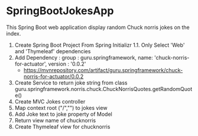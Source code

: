 # SpringBootJokesApp

This Spring Boot web application display random Chuck norris jokes on the index.


1. Create Spring Boot Project From Spring Initializr
  1.1. Only Select 'Web' and 'Thymeleaf' dependencies
2. Add Dependency : group : guru.springframework, name: 'chuck-norris-for-actuator', version : '0.0.2'
    - https://mvnrepository.com/artifact/guru.springframework/chuck-norris-for-actuator/0.0.2
3. Create Service to return joke string from class guru.springframework.norris.chuck.ChuckNorrisQuotes.getRandomQuote()
4. Create MVC Jokes controller
5. Map context root ("/","") to jokes view
6. Add Joke text to joke property of Model
7. Return view name of chucknorris
8. Create Thymeleaf view for chucknorris
